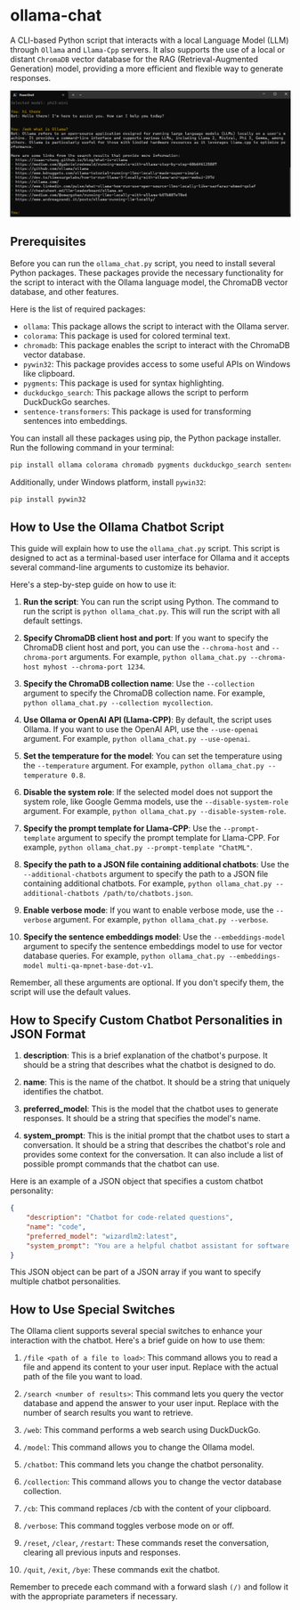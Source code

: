 # ollama-chat
A CLI-based Python script that interacts with a local Language Model (LLM) through `Ollama` and `Llama-Cpp` servers. It also supports the use of a local or distant `ChromaDB` vector database for the RAG (Retrieval-Augmented Generation) model, providing a more efficient and flexible way to generate responses.

![ollama-chat in PowerShell](ollama-chat.png)

## Prerequisites

Before you can run the `ollama_chat.py` script, you need to install several Python packages. These packages provide the necessary functionality for the script to interact with the Ollama language model, the ChromaDB vector database, and other features.

Here is the list of required packages:

- `ollama`: This package allows the script to interact with the Ollama server.
- `colorama`: This package is used for colored terminal text.
- `chromadb`: This package enables the script to interact with the ChromaDB vector database.
- `pywin32`: This package provides access to some useful APIs on Windows like clipboard.
- `pygments`: This package is used for syntax highlighting.
- `duckduckgo_search`: This package allows the script to perform DuckDuckGo searches.
- `sentence-transformers`: This package is used for transforming sentences into embeddings.

You can install all these packages using pip, the Python package installer. Run the following command in your terminal:

```bash
pip install ollama colorama chromadb pygments duckduckgo_search sentence-transformers
```

Additionally, under Windows platform, install `pywin32`:

```bash
pip install pywin32
```

## How to Use the Ollama Chatbot Script
This guide will explain how to use the `ollama_chat.py` script. This script is designed to act as a terminal-based user interface for Ollama and it accepts several command-line arguments to customize its behavior.

Here's a step-by-step guide on how to use it:

1. **Run the script**: You can run the script using Python. The command to run the script is `python ollama_chat.py`. This will run the script with all default settings.

2. **Specify ChromaDB client host and port**: If you want to specify the ChromaDB client host and port, you can use the `--chroma-host` and `--chroma-port` arguments. For example, `python ollama_chat.py --chroma-host myhost --chroma-port 1234`.

3. **Specify the ChromaDB collection name**: Use the `--collection` argument to specify the ChromaDB collection name. For example, `python ollama_chat.py --collection mycollection`.

4. **Use Ollama or OpenAI API (Llama-CPP)**: By default, the script uses Ollama. If you want to use the OpenAI API, use the `--use-openai` argument. For example, `python ollama_chat.py --use-openai`.

5. **Set the temperature for the model**: You can set the temperature using the `--temperature` argument. For example, `python ollama_chat.py --temperature 0.8`.

6. **Disable the system role**: If the selected model does not support the system role, like Google Gemma models, use the `--disable-system-role` argument. For example, `python ollama_chat.py --disable-system-role`.

7. **Specify the prompt template for Llama-CPP**: Use the `--prompt-template` argument to specify the prompt template for Llama-CPP. For example, `python ollama_chat.py --prompt-template "ChatML"`.

8. **Specify the path to a JSON file containing additional chatbots**: Use the `--additional-chatbots` argument to specify the path to a JSON file containing additional chatbots. For example, `python ollama_chat.py --additional-chatbots /path/to/chatbots.json`.

9. **Enable verbose mode**: If you want to enable verbose mode, use the `--verbose` argument. For example, `python ollama_chat.py --verbose`.

10. **Specify the sentence embeddings model**: Use the `--embeddings-model` argument to specify the sentence embeddings model to use for vector database queries. For example, `python ollama_chat.py --embeddings-model multi-qa-mpnet-base-dot-v1`.

Remember, all these arguments are optional. If you don't specify them, the script will use the default values.

## How to Specify Custom Chatbot Personalities in JSON Format

1. **description**: This is a brief explanation of the chatbot's purpose. It should be a string that describes what the chatbot is designed to do.

2. **name**: This is the name of the chatbot. It should be a string that uniquely identifies the chatbot.

3. **preferred_model**: This is the model that the chatbot uses to generate responses. It should be a string that specifies the model's name.

4. **system_prompt**: This is the initial prompt that the chatbot uses to start a conversation. It should be a string that describes the chatbot's role and provides some context for the conversation. It can also include a list of possible prompt commands that the chatbot can use.

Here is an example of a JSON object that specifies a custom chatbot personality:

```json
{
    "description": "Chatbot for code-related questions",
    "name": "code",
    "preferred_model": "wizardlm2:latest",
    "system_prompt": "You are a helpful chatbot assistant for software developers. If not specified, assume questions about code and APIs are in TypeScript. Possible chatbot prompt commands: {possible_prompt_commands}"
}
```

This JSON object can be part of a JSON array if you want to specify multiple chatbot personalities.

## How to Use Special Switches
The Ollama client supports several special switches to enhance your interaction with the chatbot. Here's a brief guide on how to use them:

1. `/file <path of a file to load>`: This command allows you to read a file and append its content to your user input. Replace <path of a file to load> with the actual path of the file you want to load.

2. `/search <number of results>`: This command lets you query the vector database and append the answer to your user input. Replace <number of results> with the number of search results you want to retrieve.

3. `/web`: This command performs a web search using DuckDuckGo.

4. `/model`: This command allows you to change the Ollama model.

5. `/chatbot`: This command lets you change the chatbot personality.

6. `/collection`: This command allows you to change the vector database collection.

7. `/cb`: This command replaces /cb with the content of your clipboard.

8. `/verbose`: This command toggles verbose mode on or off.

9. `/reset`, `/clear`, `/restart`: These commands reset the conversation, clearing all previous inputs and responses.

10. `/quit`, `/exit`, `/bye`: These commands exit the chatbot.

Remember to precede each command with a forward slash `(/)` and follow it with the appropriate parameters if necessary.
